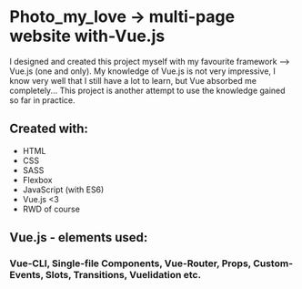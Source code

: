 # Photo_my_love -> multi-page website with-Vue.js

I designed and created this project myself with my favourite framework --> Vue.js (one and only). My knowledge of Vue.js is not very impressive, I know very well that I still have a lot to learn, but Vue absorbed me completely... This project is another attempt to use the knowledge gained so far in practice.

## Created with:

* HTML
* CSS
* SASS
* Flexbox
* JavaScript (with ES6)
* Vue.js <3
* RWD of course

## Vue.js - elements used: 

### Vue-CLI, Single-file Components, Vue-Router, Props, Custom-Events, Slots, Transitions, Vuelidation etc.
